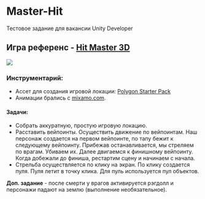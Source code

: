 # Master-Hit
Тестовое задание для вакансии Unity Developer
## Игра референс - [Hit Master 3D](https://play.google.com/store/apps/details?id=com.hit.master)

[![](https://j.gifs.com/oZVANB.gif)](https://youtu.be/GUt28W3bz-A)

### Инструментарий:
* Ассет для создания игровой локации: [Polygon Starter Pack](https://assetstore.unity.com/packages/3d/props/polygon-starter-pack-156819)
* Анимации брались с [mixamo.com](https://mixamo.com).

#### Задачи:
* Cобрать аккуратную, простую игровую локацию.
* Расставить вейпоинты. Осуществить движение по вейпоинтам. Наш персонаж создается на первом вейпоинте, по тапу бежит к следующему вейпоинту. Прибежав останавливается, мы стреляем по врагам. Убиваем их. Далее двигаемся к финишному вейпоинту. Когда добежали до финиша, рестартим сцену и начинаем с начала.
* Стрельба осуществляется по клику на экран. По клику создается пуля. Пуля летит в точку клика. Для пуль используется пул объектов.

<b>Доп. задание</b> - после смерти у врагов активируется рэгдолл и персонажи падают на землю (выполнение необязательное).
